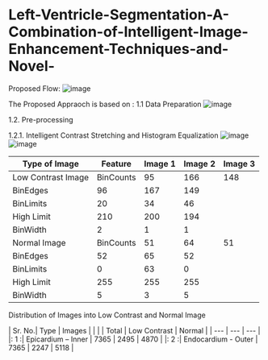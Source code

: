 # Left-Ventricle-Segmentation-A-Combination-of-Intelligent-Image-Enhancement-Techniques-and-Novel-

Proposed Flow:
![image](https://user-images.githubusercontent.com/25412736/187078610-8a323a20-f4f6-4031-a0a1-b52a57dce302.png)


The Proposed Appraoch is based on :
1.1	Data Preparation
![image](https://user-images.githubusercontent.com/25412736/187078651-af6f4a40-87ae-49df-bb12-98e9c9b2f5ea.png)


1.2.	Pre-processing

1.2.1.	Intelligent Contrast Stretching and Histogram Equalization
![image](https://user-images.githubusercontent.com/25412736/187078690-e0cf78ca-9087-47b2-a50f-5f4ebc9f18e5.png)
![image](https://user-images.githubusercontent.com/25412736/187078695-7a330e51-984c-4627-b0e0-e2c5f2fffc1f.png)


| Type of Image	| Feature	| Image 1 |	Image 2 |	Image 3 |
| --- | --- | --- | --- | --- |
|Low Contrast Image	| BinCounts	| 95	| 166 |	148 |
| BinEdges |	96	| 167 |	149 |
| BinLimits |	20 |	34 |	46 |
| High Limit |	210	| 200	 |	194	 |
| BinWidth |	2 |	1	|	1	|
| Normal Image |BinCounts	| 51 |	64 |	51 |
| BinEdges |	52 |	65 |	52 |
| BinLimits |	0 |	63 |	0 |
| High Limit  |	255 |	255 |	255 |
|	BinWidth |	5 |	3 |	5 |

Distribution of Images into Low Contrast and Normal Image

| Sr. No.|	Type |	Images |
|        |       | Total	| Low Contrast	| Normal |
| --- | --- | --- |
|: 1	  :|  Epicardium – Inner	| 7365 |	2495  |	4870  |
|: 2    :|	Endocardium - Outer	| 7365 |	2247  |	5118  |


